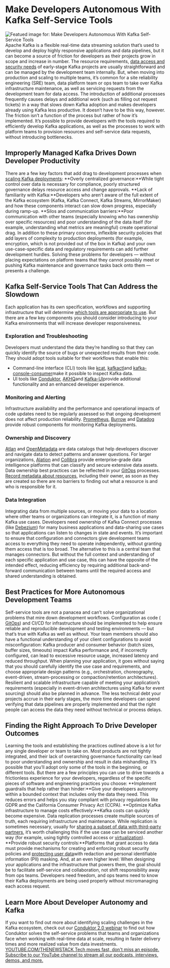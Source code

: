 # Make Developers Autonomous With Kafka Self-Service Tools
![Featued image for: Make Developers Autonomous With Kafka Self-Service Tools](https://cdn.thenewstack.io/media/2024/06/21407506-make-developers-autonomous-kafka-self-service-tools-1024x576.png)
Apache Kafka is a flexible real-time data streaming solution that’s used to develop and deploy highly responsive applications and data pipelines, but it can become a source of friction for developers as their projects grow in scope and increase in number.
The resource requirements,
[data access and security needs](https://thenewstack.io/protect-sensitive-data-and-prevent-bad-practices-in-apache-kafka/) of early-stage Kafka projects are usually straightforward and can be managed by the development team internally. But, when moving into production and scaling to multiple teams, it’s common for a site reliability engineering (SRE) team, data platform team or ops team to take over Kafka infrastructure maintenance, as well as servicing requests from the development team for data access.
The introduction of additional processes frequently causes delays and additional work (such as filling out request tickets) in a way that slows down Kafka adoption and makes developers already using Kafka less productive.
It doesn’t have to be this way, however. The friction isn’t a function of the process but rather of how it’s implemented. It’s possible to provide developers with the tools required to efficiently develop Kafka applications, as well as the processes to work with platform teams to provision resources and self-service data requests, without introducing bottlenecks.
## Improperly Managed Kafka Drives Down Developer Productivity
There are a few key factors that add drag to development processes when
[scaling Kafka deployments](https://www.conduktor.io/blog/scaling-kafka-securely-for-your-organization/): **Overly centralized governance:**While tight control over data is necessary for compliance, poorly structured governance delays resource access and change approvals. **Lack of familiarity with Kafka:**Developers who aren’t aware of the full extent of the Kafka ecosystem (Kafka, Kafka Connect, Kafka Streams, MirrorMaker) and how these components interact can slow down progress, especially during ramp-up. **Silos and communication barriers:**Poor communication with other teams (especially knowing who has ownership over specific resources) and poor understanding of the data itself (for example, understanding what metrics are meaningful) create operational drag.
In addition to these primary concerns, inflexible security policies that add layers of complexity to production deployments (for example, encryption, which is not provided out of the box in Kafka) and your own use-case-specific data and regulatory requirements can add further development hurdles.
Solving these problems for developers — without placing expectations on platform teams that they cannot possibly meet or pushing Kafka maintenance and governance tasks back onto them — presents a challenge.
## Kafka Self-Service Tools That Can Address the Slowdown
Each application has its own specification, workflows and supporting infrastructure that will determine
[which tools are appropriate to use](https://thenewstack.io/top-10-tools-for-kafka-engineers/). But there are a few key components you should consider introducing to your Kafka environments that will increase developer responsiveness.
### Exploration and Troubleshooting
Developers must understand the data they’re handling so that they can quickly identify the source of bugs or unexpected results from their code. They should adopt tools suitable for their workflows that enable this:
- Command-line interface (CLI) tools like
[kcat](https://github.com/edenhill/kcat), [kafkactl](https://github.com/deviceinsight/kafkactl)and [kafka-console-consumer](https://www.conduktor.io/kafka/kafka-consumer-cli-tutorial/#How-to-Consume-Data-in-a-Kafka-Topic-using-the-CLI?-0)make it possible to inspect Kafka data.
- UI tools like
[Conduktor](https://www.conduktor.io/), [AKHQ](https://akhq.io/)and [Kafka-UI](https://github.com/provectus/kafka-ui)provide additional functionality and an enhanced developer experience.
### Monitoring and Alerting
Infrastructure availability and the performance and operational impacts of code updates need to be regularly assessed so that ongoing development does not affect production reliability.
[Prometheus](https://prometheus.io/), [Burrow](https://github.com/linkedin/Burrow) and [Datadog](https://www.datadoghq.com/) provide robust components for monitoring Kafka deployments.
### Ownership and Discovery
[Atlan](https://atlan.com/) and [OpenMetadata](https://open-metadata.org/) are data catalogs that help developers discover and navigate data to detect patterns and answer questions. For larger organizations, [Alation](https://www.alation.com/) and [Collibra](https://www.collibra.com/) provide enterprise-grade data intelligence platforms that can classify and secure extensive data assets.
Data ownership best practices can be reflected in your
[GitOps](https://thenewstack.io/gitops-for-kafka-at-scale/) processes. [Record metadata about resources](https://www.conduktor.io/blog/data-chaos-clarity-tag-everything-everywhere/), including their owner, as soon as they are created so there are no barriers to finding out what a resource is and who is responsible for it.
### Data Integration
Integrating data from multiple sources, or moving your data to a location where other teams or organizations can integrate it, is a function of many Kafka use cases. Developers need ownership of Kafka Connect processes (like
[Debezium](https://debezium.io/)) for many business applications and data-sharing use cases so that applications can listen to changes in state and events. It’s important to ensure that configuration and connectors give development teams access to everything they need to operate independently, without granting them access that is too broad.
The alternative to this is a central team that manages connectors. But without the full context and understanding of each specific application and use case, this can have the opposite of the intended effect, reducing efficiency by requiring additional back-and-forward communication between teams until the required access and shared understanding is obtained.
## Best Practices for More Autonomous Development Teams
Self-service tools are not a panacea and can’t solve organizational problems that mire down development workflows. Configuration as code (
[GitOps](https://thenewstack.io/gitops-for-kafka-at-scale/)) and CI/CD for infrastructure should be implemented to help ensure reliable and reproducible development and testing environments — but that’s true with Kafka as well as without.
Your team members should also have a functional understanding of your client configurations to avoid misconfiguration: Kafka producer and consumer behavior (batch sizes, buffer sizes, timeouts) impact Kafka performance and, if incorrectly configured, can lead to excessive resource usage, increased latency and reduced throughput.
When planning your application, it goes without saying that you should carefully identify the use case and requirements, and choose appropriate design patterns (e.g., orchestration, choreography, event-driven, stream-processing or compaction/retention architectures). Resilient and scalable infrastructure capable of meeting your application’s requirements (especially in event-driven architectures using Kafka for event sourcing) should also be planned in advance.
The less technical debt your projects accrue in their early stages, the more time developers can spend verifying that data pipelines are properly implemented and that the right people can access the data they need without technical or process delays.
## Finding the Right Approach To Drive Developer Outcomes
Learning the tools and establishing the practices outlined above is a lot for any single developer or team to take on. Most products are not tightly integrated, and their lack of overarching governance functionality can lead to poor understanding and ownership and result in data mishandling.
It’s possible that you’ll adopt only some of the tools in the beginning, or different tools. But there are a few principles you can use to drive towards a frictionless experience for your developers, regardless of the specific pieces of software and engineering practices you choose:
**Implement guardrails that help rather than hinder:**Give your developers autonomy within a bounded context that includes only the data they need. This reduces errors and helps you stay compliant with privacy regulations like GDPR and the California Consumer Privacy Act (CCPA). **Optimize Kafka infrastructure to manage costs effectively:**Kafka costs can quickly become expensive. Data replication processes create multiple sources of truth, each requiring infrastructure and maintenance. While replication is sometimes necessary, usually for [sharing a subset of data with third-party partners](https://www.conduktor.io/blog/sharing-data-with-partners/), it’s worth challenging this if the use case can be serviced another way (for example, using tightly controlled access or [virtualization](https://www.youtube.com/watch?v=arbIMGEwPkw)). **Provide robust security controls:**Platforms that grant access to data must provide mechanisms for creating and enforcing robust security policies and [protecting user data](https://thenewstack.io/protect-sensitive-data-and-prevent-bad-practices-in-apache-kafka/)with redaction and personal identifiable information (PII) masking.
And, at an even higher level: When designing your applications and the infrastructure that powers them, the goal should be to facilitate self-service and collaboration, not shift responsibility away from ops teams. Developers need freedom, and ops teams need to know their Kafka deployments are being used properly without micromanaging each access request.
## Learn More About Developer Autonomy and Kafka
If you want to find out more about identifying scaling challenges in the Kafka ecosystem, check out our
[Conduktor 2.0 webinar](https://www.conduktor.io/webcasts/conduktor-2-0-the-new-standard-for-teams-working-with-kafka/) to find out how Conduktor solves the self-service problems that teams and organizations face when working with real-time data at scale, resulting in faster delivery times and more realized value from data investments. [
YOUTUBE.COM/THENEWSTACK
Tech moves fast, don't miss an episode. Subscribe to our YouTube
channel to stream all our podcasts, interviews, demos, and more.
](https://youtube.com/thenewstack?sub_confirmation=1)